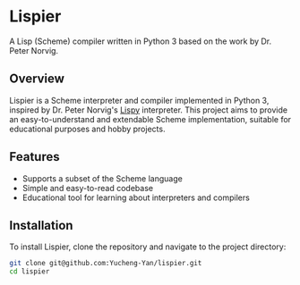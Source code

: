 # Lispier

A Lisp (Scheme) compiler written in Python 3 based on the work by Dr. Peter Norvig.

## Overview

Lispier is a Scheme interpreter and compiler implemented in Python 3, inspired by Dr. Peter Norvig's [Lispy](https://norvig.com/lispy.html) interpreter. This project aims to provide an easy-to-understand and extendable Scheme implementation, suitable for educational purposes and hobby projects.

## Features

- Supports a subset of the Scheme language
- Simple and easy-to-read codebase
- Educational tool for learning about interpreters and compilers

## Installation

To install Lispier, clone the repository and navigate to the project directory:

```bash
git clone git@github.com:Yucheng-Yan/lispier.git 
cd lispier

